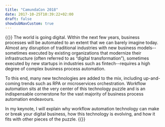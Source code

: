 ```yaml
---
title: "CamundaCon 2018"
date: 2017-10-25T10:39:22+02:00
draft: false
showSubNavCustom: true
---
```



{{<camundacon-talk title="The (Re-)Emergence of Workflow Automation (Keynote)" date="Thursday, September 20, 10:30 am" speakers="Jakob Freund, CEO at Camunda" headshot="jakob.jpg" about="Co-Founder of Camunda. Fascinated by process automation and company building.">}}
The world is going digital. Within the next few years, business processes will be automated to an extent that we can barely imagine today. Almost any disruption of traditional industries with new business models--sometimes executed by existing organizations that modernize their infrastructure (often referred to as “digital transformation”), sometimes executed by new startups in industries such as fintech--requires a high degree of complex business process automation.

To this end, many new technologies are added to the mix, including up-and-coming trends such as RPA or microservices orchestration. Workflow automation sits at the very center of this technology puzzle and is an indispensable cornerstone for the vast majority of business process automation endeavours.

In my keynote,  I will explain why workflow automation technology can make or break your digital business, how this technology is evolving, and how it fits with other pieces of the puzzle.
{{</camundacon-talk>}}
